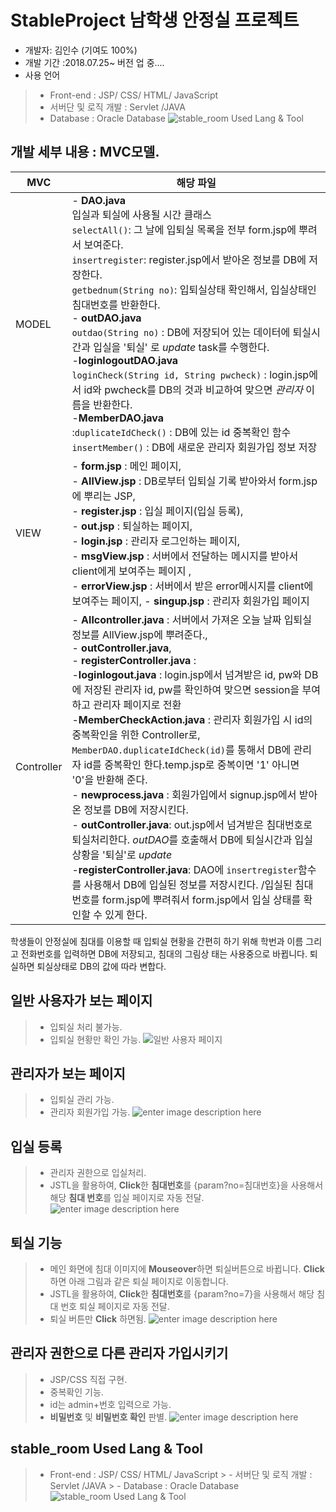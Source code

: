 # StableProject 남학생 안정실 프로젝트
- 개발자: 김인수 (기여도 100%)<br>
- 개발 기간 :2018.07.25~ 버전 업 중....<br>
- 사용 언어
 >  - Front-end : JSP/ CSS/ HTML/ JavaScript
 >  - 서버단 및 로직 개발 : Servlet /JAVA
 > - Database :  Oracle Database
![stable_room Used Lang & Tool](https://user-images.githubusercontent.com/42515875/45603666-e79d2200-ba68-11e8-89dc-866848cc4d6d.png)
         
## 개발 세부 내용 : MVC모델. <br>


|MVC |  해당 파일 |
|--|--|
| MODEL  |  - **DAO.java** <br> 입실과 퇴실에 사용될 시간 클래스<br>```selectAll()```: 그 날에 입퇴실 목록을 전부 form.jsp에 뿌려서 보여준다.<br>```insertregister```: register.jsp에서 받아온 정보를 DB에 저장한다.<br>```getbednum(String no)```: 입퇴실상태 확인해서, 입실상태인 침대번호를 반환한다.<br> - **outDAO.java** <br> ```outdao(String no)``` : DB에 저장되어 있는 데이터에 퇴실시간과 입실을 '퇴실' 로 *update* task를 수행한다. <br> -**loginlogoutDAO.java** <br> ```loginCheck(String id, String pwcheck)``` : login.jsp에서 id와 pwcheck를 DB의 것과 비교하여 맞으면 *관리자* 이름을 반환한다.<br> -**MemberDAO.java** <br>:```duplicateIdCheck()``` : DB에 있는 id 중복확인 함수<br> ```insertMember()```  : DB에 새로운 관리자 회원가입 정보 저장|
|VIEW | - **form.jsp** : 메인 페이지,<br> - **AllView.jsp** : DB로부터 입퇴실 기록 받아와서 form.jsp에 뿌리는 JSP,<br> - **register.jsp** : 입실 페이지(입실 등록),<br>- **out.jsp** : 퇴실하는 페이지,<br> - **login.jsp** : 관리자 로그인하는 페이지,<br> - **msgView.jsp** : 서버에서 전달하는 메시지를 받아서 client에게 보여주는 페이지 ,<br> - **errorView.jsp** : 서버에서 받은 error메시지를 client에 보여주는 페이지, - **singup.jsp** : 관리자 회원가입 페이지<br>|
|Controller | - **Allcontroller.java** : 서버에서 가져온 오늘 날짜 입퇴실 정보를 AllView.jsp에 뿌려준다.,<br> - **outController.java**, <br>  - **registerController.java** : <br> -**loginlogout.java** : login.jsp에서 넘겨받은 id, pw와 DB에 저장된 관리자 id, pw를 확인하여 맞으면 session을 부여하고 관리자 페이지로 전환<br> -**MemberCheckAction.java** : 관리자 회원가입 시 id의 중복확인을 위한 Controller로,  ```MemberDAO.duplicateIdCheck(id)```를 통해서 DB에 관리자 id를 중복확인 한다.temp.jsp로 중복이면 '1' 아니면 '0'을 반환해 준다.<br>- **newprocess.java** : 회원가입에서 signup.jsp에서 받아온 정보를 DB에 저장시킨다.<br> - **outController.java**: out.jsp에서 넘겨받은 침대번호로 퇴실처리한다. *outDAO*를 호출해서 DB에 퇴실시간과 입실상황을 '퇴실'로 *update*  <br> -**registerController.java**: DAO에 ```insertregister```함수를 사용해서 DB에 입실된 정보를 저장시킨다. /입실된 침대번호를 form.jsp에 뿌려줘서 form.jsp에서 입실 상태를 확인할 수 있게 한다.<br>|

                



학생들이 안정실에 침대를 이용할 때 입퇴실 현황을 간편히 하기 위해 학번과 이름 그리고 전화번호를 입력하면 DB에 저장되고, 침대의 그림상                 태는 사용중으로 바뀝니다. 퇴실하면 퇴실상태로 DB의 값에 따라 변합다.<br>
                
## 일반 사용자가 보는 페이지
>  - 입퇴실 처리 불가능.
>  - 입퇴실 현황만 확인 가능.
>   ![일반 사용자 페이지](https://user-images.githubusercontent.com/42515875/45603702-334fcb80-ba69-11e8-9952-9d987e2d4962.png)
 ## 관리자가 보는 페이지
 > - 입퇴실 관리 가능.
 >  - 관리자 회원가입 가능.
 > ![enter image description here](https://user-images.githubusercontent.com/42515875/45603977-a1e15900-ba6a-11e8-98d6-2b02b9ffea2b.png)

## 입실 등록
> - 관리자 권한으로 입실처리.
>  - JSTL을 활용하여, **Click**한 **침대번호**를 {param?no=침대번호}을 사용해서 해당 **침대 번호**를 입실 페이지로 자동 전달.
> ![enter image description here](https://user-images.githubusercontent.com/42515875/45604234-5da38800-ba6d-11e8-9c75-fa3c3b53a229.png)
## 퇴실 기능
> - 메인 화면에 침대 이미지에 **Mouseover**하면 퇴실버튼으로 바뀝니다. **Click** 하면 아래 그림과 같은 퇴실 페이지로 이동합니다.
> - JSTL을 활용하여, **Click**한 **침대번호**를 {param?no=7}을 사용해서 해당 침대 번호 퇴실 페이지로  자동 전달.
> - 퇴실 버튼만 **Click** 하면됨. 
![enter image description here](https://user-images.githubusercontent.com/42515875/45603708-3ba80680-ba69-11e8-8894-cff201cc00a7.png)


## 관리자 권한으로 다른 관리자 가입시키기
> - JSP/CSS 직접 구현.
>  - 중복확인 기능.
>  - id는 admin+번호 입력으로 가능.
>   - **비밀번호** 및 **비밀번호 확인** 판별.
>    ![enter image description here](https://user-images.githubusercontent.com/42515875/45603720-4ebad680-ba69-11e8-889f-fe0e908da003.png)


## stable_room Used Lang & Tool        
   >  - Front-end : JSP/ CSS/ HTML/ JavaScript
    >  - 서버단 및 로직 개발 : Servlet /JAVA
    > - Database :  Oracle Database
![stable_room Used Lang & Tool](https://user-images.githubusercontent.com/42515875/45603666-e79d2200-ba68-11e8-89dc-866848cc4d6d.png)
 

